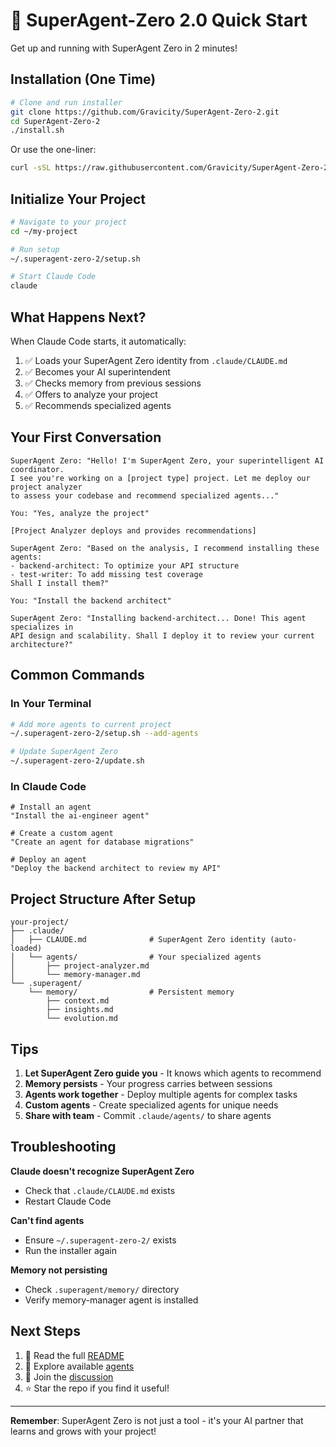 # 🚀 SuperAgent-Zero 2.0 Quick Start

Get up and running with SuperAgent Zero in 2 minutes!

## Installation (One Time)

```bash
# Clone and run installer
git clone https://github.com/Gravicity/SuperAgent-Zero-2.git
cd SuperAgent-Zero-2
./install.sh
```

Or use the one-liner:
```bash
curl -sSL https://raw.githubusercontent.com/Gravicity/SuperAgent-Zero-2/main/install.sh | bash
```

## Initialize Your Project

```bash
# Navigate to your project
cd ~/my-project

# Run setup
~/.superagent-zero-2/setup.sh

# Start Claude Code
claude
```

## What Happens Next?

When Claude Code starts, it automatically:
1. ✅ Loads your SuperAgent Zero identity from `.claude/CLAUDE.md`
2. ✅ Becomes your AI superintendent
3. ✅ Checks memory from previous sessions
4. ✅ Offers to analyze your project
5. ✅ Recommends specialized agents

## Your First Conversation

```
SuperAgent Zero: "Hello! I'm SuperAgent Zero, your superintelligent AI coordinator. 
I see you're working on a [project type] project. Let me deploy our project analyzer 
to assess your codebase and recommend specialized agents..."

You: "Yes, analyze the project"

[Project Analyzer deploys and provides recommendations]

SuperAgent Zero: "Based on the analysis, I recommend installing these agents:
- backend-architect: To optimize your API structure
- test-writer: To add missing test coverage
Shall I install them?"

You: "Install the backend architect"

SuperAgent Zero: "Installing backend-architect... Done! This agent specializes in 
API design and scalability. Shall I deploy it to review your current architecture?"
```

## Common Commands

### In Your Terminal
```bash
# Add more agents to current project
~/.superagent-zero-2/setup.sh --add-agents

# Update SuperAgent Zero
~/.superagent-zero-2/update.sh
```

### In Claude Code
```
# Install an agent
"Install the ai-engineer agent"

# Create a custom agent
"Create an agent for database migrations"

# Deploy an agent
"Deploy the backend architect to review my API"
```

## Project Structure After Setup

```
your-project/
├── .claude/
│   ├── CLAUDE.md              # SuperAgent Zero identity (auto-loaded)
│   └── agents/                # Your specialized agents
│       ├── project-analyzer.md
│       └── memory-manager.md
└── .superagent/
    └── memory/                # Persistent memory
        ├── context.md
        ├── insights.md
        └── evolution.md
```

## Tips

1. **Let SuperAgent Zero guide you** - It knows which agents to recommend
2. **Memory persists** - Your progress carries between sessions
3. **Agents work together** - Deploy multiple agents for complex tasks
4. **Custom agents** - Create specialized agents for unique needs
5. **Share with team** - Commit `.claude/agents/` to share agents

## Troubleshooting

**Claude doesn't recognize SuperAgent Zero**
- Check that `.claude/CLAUDE.md` exists
- Restart Claude Code

**Can't find agents**
- Ensure `~/.superagent-zero-2/` exists
- Run the installer again

**Memory not persisting**
- Check `.superagent/memory/` directory
- Verify memory-manager agent is installed

## Next Steps

1. 📖 Read the full [README](README.md)
2. 🤖 Explore available [agents](agents/)
3. 💬 Join the [discussion](https://github.com/Gravicity/SuperAgent-Zero-2/discussions)
4. ⭐ Star the repo if you find it useful!

---

**Remember**: SuperAgent Zero is not just a tool - it's your AI partner that learns and grows with your project!